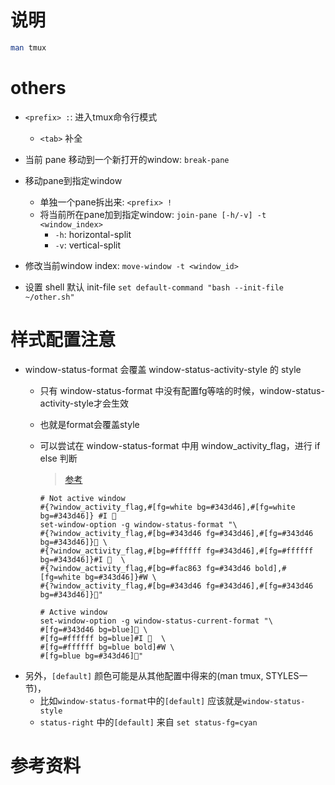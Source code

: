 # 说明

```bash
man tmux
```

# others

- `<prefix> :`: 进入tmux命令行模式
  - `<tab>` 补全

- 当前 pane 移动到一个新打开的window: `break-pane`
- 移动pane到指定window
  - 单独一个pane拆出来: `<prefix> !`
  - 将当前所在pane加到指定window: `join-pane [-h/-v] -t <window_index>`
    - `-h`: horizontal-split
    - `-v`: vertical-split

- 修改当前window index: `move-window -t <window_id>`
- 设置 shell 默认 init-file `set default-command "bash --init-file ~/other.sh"`

# 样式配置注意

- window-status-format 会覆盖 window-status-activity-style 的 style
  - 只有 window-status-format 中没有配置fg等啥的时候，window-status-activity-style才会生效
  - 也就是format会覆盖style
  - 可以尝试在 window-status-format 中用 window_activity_flag，进行 if else 判断
    > [参考](https://github.com/mhartington/dotfiles/blob/main/config/tmux/tmux-status.conf)

    ```tmux
    # Not active window
    #{?window_activity_flag,#[fg=white bg=#343d46],#[fg=white bg=#343d46]} #I 
    set-window-option -g window-status-format "\
    #{?window_activity_flag,#[bg=#343d46 fg=#343d46],#[fg=#343d46 bg=#343d46]} \
    #{?window_activity_flag,#[bg=#ffffff fg=#343d46],#[fg=#ffffff bg=#343d46]}#I   \
    #{?window_activity_flag,#[bg=#fac863 fg=#343d46 bold],#[fg=white bg=#343d46]}#W \
    #{?window_activity_flag,#[bg=#343d46 fg=#343d46],#[fg=#343d46 bg=#343d46]}"

    # Active window
    set-window-option -g window-status-current-format "\
    #[fg=#343d46 bg=blue] \
    #[fg=#ffffff bg=blue]#I   \
    #[fg=#ffffff bg=blue bold]#W \
    #[fg=blue bg=#343d46]"
    ```
- 另外，`[default]` 颜色可能是从其他配置中得来的(man tmux, STYLES一节)，
  - 比如`window-status-format`中的`[default]` 应该就是`window-status-style`
  - `status-right` 中的`[default]` 来自 `set status-fg=cyan`

# 参考资料


